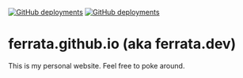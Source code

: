 
[![GitHub deployments](https://img.shields.io/github/deployments/ferrata/ferrata.github.io/github-pages?label=prod&logo=github&style=flat)](https://github.com/ferrata/ferrata.github.io/deployments/activity_log?environment=github-pages) [![GitHub deployments](https://img.shields.io/github/deployments/ferrata/ferrata.github.io/Production?label=stage&logo=vercel&style=flat)](https://github.com/ferrata/ferrata.github.io/deployments/activity_log?environment=Preview)

# ferrata.github.io (aka ferrata.dev)

This is my personal website. Feel free to poke around.
